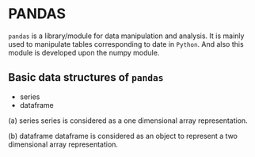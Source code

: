 # PANDAS
`pandas` is a library/module for data manipulation and analysis. It is mainly used to manipulate tables corresponding to date in `Python`. And also this module is developed upon the numpy module.

## Basic data structures of `pandas`
* series
* dataframe

(a) series
series is considered as a one dimensional array representation.

(b) dataframe
dataframe is considered as an object to represent a two dimensional array representation.
